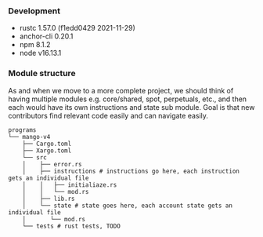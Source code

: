 ### Development
* rustc 1.57.0 (f1edd0429 2021-11-29)
* anchor-cli 0.20.1
* npm 8.1.2
* node v16.13.1

### Module structure
As and when we move to a more complete project, we should think of having multiple modules
e.g. core/shared, spot, perpetuals, etc., and then each would have its own instructions 
and state sub module. Goal is that new contributors find relevant code easily and can navigate
easily.
```
programs
└── mango-v4
    ├── Cargo.toml
    ├── Xargo.toml
    └── src
    │    ├── error.rs
    │    ├── instructions # instructions go here, each instruction gets an individual file
    │    │   ├── initialiaze.rs
    │    │   └── mod.rs
    │    ├── lib.rs
    │    └── state # state goes here, each account state gets an individual file
    │       └── mod.rs
    └── tests # rust tests, TODO  
```

